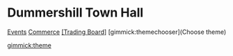 # Dummershill Town Hall

[Events](events.md)
[Commerce](commerce.md)
[[Trading Board]](tradingboard.md)
[gimmick:themechooser](Choose theme)

[gimmick:theme](slate)
